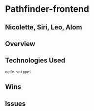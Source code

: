 # Pathfinder-frontend

## Nicolette, Siri, Leo, Alom

## Overview



## Technologies Used
`code snippet`



## Wins





## Issues
